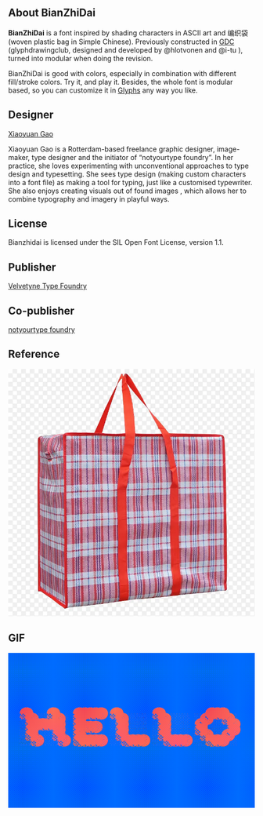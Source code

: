 ## About BianZhiDai

**BianZhiDai** is a font inspired by shading characters in ASCII art and 编织袋 (woven plastic bag in Simple Chinese). Previously constructed in [GDC](http://glyphdrawing.club) (glyphdrawingclub, designed and developed by @hlotvonen and @i-tu ), turned into modular when doing the revision. 

BianZhiDai is good with colors, especially in combination with different fill/stroke colors. Try it, and play it. Besides, the whole font is modular based, so you can customize it in [Glyphs](https://glyphsapp.com/) any way you like.


## Designer

[Xiaoyuan Gao](https://notyourtype.nl)

Xiaoyuan Gao is a Rotterdam-based freelance graphic designer, image-maker, type designer and the initiator of “notyourtype foundry”. In her practice, she loves experimenting with unconventional approaches to type design and typesetting. She sees type design (making custom characters into a font file) as making a tool for typing, just like a customised typewriter. She also enjoys creating visuals out of found images , which allows her to combine typography and imagery in playful ways.

## License 

Bianzhidai is licensed under the SIL Open Font License, version 1.1.

## Publisher

[Velvetyne Type Foundry](https://velvetyne.fr/)

## Co-publisher
[notyourtype foundry](https://notyourtype.nl)

## Reference 

![alt text](documentation/specimen/imgs/eg.webp "Title")

## GIF
![alt text](hello.gif "Variable Preview")